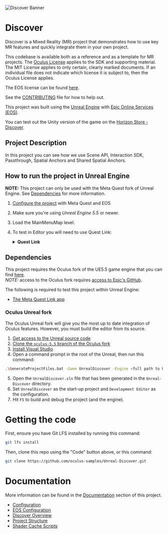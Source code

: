 ![Discover Banner](./Documentation/Media/banner.png "Discover")

# Discover

Discover is a Mixed Reality (MR) project that demonstrates how to use key MR features and quickly integrate them in your own project.

This codebase is available both as a reference and as a template for MR projects. The [Oculus License](LICENSE) applies to the SDK and supporting material. The MIT License applies to only certain, clearly marked documents. If an individual file does not indicate which license it is subject to, then the Oculus License applies.

The EOS license can be found [here](https://dev.epicgames.com/en-US/licensing).

See the [CONTRIBUTING](./CONTRIBUTING.md) file for how to help out.

This project was built using the [Unreal Engine](https://www.unrealengine.com/) with [Epic Online Services (EOS)](https://dev.epicgames.com/docs/epic-online-services).

You can test out the Unity version of the game on the [Horizon Store - Discover](https://www.meta.com/experiences/7041851792509764/).

## Project Description

In this project you can see how we use Scene API, Interaction SDK, Passthrough, Spatial Anchors and Shared Spatial Anchors.

## How to run the project in Unreal Engine

**NOTE:** This project can only be used with the Meta Quest fork of Unreal Engine. See <a href="#Dependencies">Dependencies</a> for more information.

1. [Configure the project](./Documentation/Configuration.md) with Meta Quest and EOS
2. Make sure you're using  *Unreal Engine 5.5* or newer.
3. Load the MainMenuMap level.
4. To test in Editor you will need to use Quest Link:
    <details>
      <summary><b>Quest Link</b></summary>

    - Enable Quest Link:
        - Put on your headset and navigate to "Quick Settings"; select "Quest Link" (or "Quest Air Link" if using Air Link).
        - Select your desktop from the list and then select, "Launch". This will launch the Quest Link app, allowing you to control your desktop from your headset.
    - With the headset on, select "Desktop" from the control panel in front of you. You should be able to see your desktop in VR!
    - Navigate to Unreal and change the Play Mode to "VR Preview" using the button with 3 stacked dots in UE's main toolbar.
    - The application should launch on your headset automatically
    </details>

## Dependencies

This project requires the Oculus fork of the UE5.5 game engine that you can find [here](https://github.com/Oculus-VR/UnrealEngine/tree/oculus-5.5).<br/>*NOTE:* access to the Oculus fork requires [access to Epic's GitHub](https://www.unrealengine.com/en-US/ue-on-github).

The following is required to test this project within Unreal Engine:

- [The Meta Quest Link app](https://www.meta.com/quest/setup/)

### Oculus Unreal fork

The Oculus Unreal fork will give you the most up to date integration of Oculus features. However, you must build the editor from its source.

1. [Get access to the Unreal source code](https://developer.oculus.com/documentation/unreal/unreal-building-ue4-from-source/#prerequisites)
2. [Clone the `oculus-5.5` branch of the Oculus fork](hhttps://github.com/Oculus-VR/UnrealEngine/tree/oculus-5.5)
3. [Install Visual Studio](https://developer.oculus.com/documentation/unreal/unreal-building-ue4-from-source/#to-download-and-build-unreal-engine)
4. Open a command prompt in the root of the Unreal, then run this command:
```sh
.\GenerateProjectFiles.bat -Game UnrealDiscover -Engine <full path to Unreal-Discover directory>\UnrealDiscover.uproject
```
5. Open the `UnrealDiscover.sln` file that has been generated in the `Unreal-Discover` directory.
6. Set `UnrealDiscover` as the start-up project and `Development Editor` as the configuration.
7. Hit `F5` to build and debug the project (and the engine).

# Getting the code

First, ensure you have Git LFS installed by running this command:

```sh
git lfs install
```

Then, clone this repo using the "Code" button above, or this command:

```sh
git clone https://github.com/oculus-samples/Unreal-Discover.git
```

# Documentation

More information can be found in the [Documentation](./Documentation/) section of this project.

- [Configuration](./Documentation/Configuration.md)
- [EOS Configuration](./Documentation/EOSConfiguration.md)
- [Discover Overview](./Documentation/DiscoverOverview.md)
- [Project Structure](./Documentation/ProjectStructure.md)
- [Shader Cache Scripts](./ShaderCacheScripts/)
